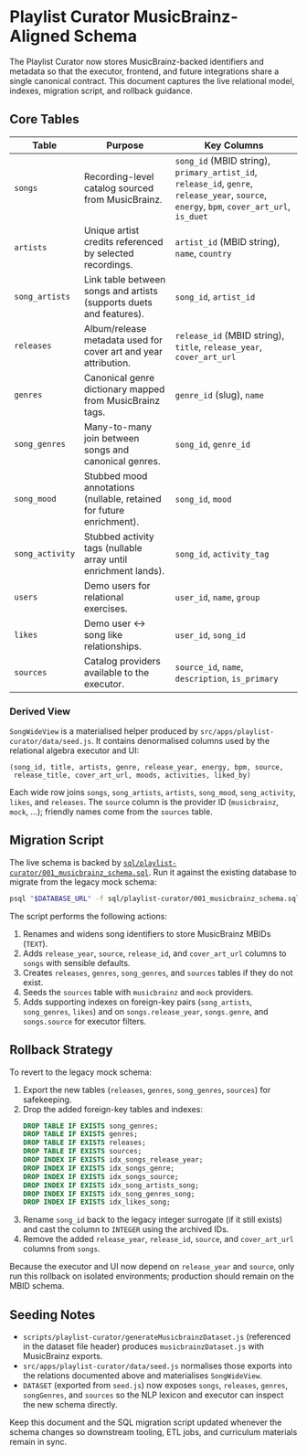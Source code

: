# Playlist Curator MusicBrainz-Aligned Schema

The Playlist Curator now stores MusicBrainz-backed identifiers and metadata so
that the executor, frontend, and future integrations share a single canonical
contract. This document captures the live relational model, indexes, migration
script, and rollback guidance.

## Core Tables

| Table | Purpose | Key Columns |
|-------|---------|-------------|
| `songs` | Recording-level catalog sourced from MusicBrainz. | `song_id` (MBID string), `primary_artist_id`, `release_id`, `genre`, `release_year`, `source`, `energy`, `bpm`, `cover_art_url`, `is_duet` |
| `artists` | Unique artist credits referenced by selected recordings. | `artist_id` (MBID string), `name`, `country` |
| `song_artists` | Link table between songs and artists (supports duets and features). | `song_id`, `artist_id` |
| `releases` | Album/release metadata used for cover art and year attribution. | `release_id` (MBID string), `title`, `release_year`, `cover_art_url` |
| `genres` | Canonical genre dictionary mapped from MusicBrainz tags. | `genre_id` (slug), `name` |
| `song_genres` | Many-to-many join between songs and canonical genres. | `song_id`, `genre_id` |
| `song_mood` | Stubbed mood annotations (nullable, retained for future enrichment). | `song_id`, `mood` |
| `song_activity` | Stubbed activity tags (nullable array until enrichment lands). | `song_id`, `activity_tag` |
| `users` | Demo users for relational exercises. | `user_id`, `name`, `group` |
| `likes` | Demo user ↔ song like relationships. | `user_id`, `song_id` |
| `sources` | Catalog providers available to the executor. | `source_id`, `name`, `description`, `is_primary` |

### Derived View

`SongWideView` is a materialised helper produced by
`src/apps/playlist-curator/data/seed.js`. It contains denormalised columns used
by the relational algebra executor and UI:

```
(song_id, title, artists, genre, release_year, energy, bpm, source,
 release_title, cover_art_url, moods, activities, liked_by)
```

Each wide row joins `songs`, `song_artists`, `artists`, `song_mood`,
`song_activity`, `likes`, and `releases`. The `source` column is the provider
ID (`musicbrainz`, `mock`, ...); friendly names come from the `sources` table.

## Migration Script

The live schema is backed by
[`sql/playlist-curator/001_musicbrainz_schema.sql`](../sql/playlist-curator/001_musicbrainz_schema.sql).
Run it against the existing database to migrate from the legacy mock schema:

```sh
psql "$DATABASE_URL" -f sql/playlist-curator/001_musicbrainz_schema.sql
```

The script performs the following actions:

1. Renames and widens song identifiers to store MusicBrainz MBIDs (`TEXT`).
2. Adds `release_year`, `source`, `release_id`, and `cover_art_url` columns to
   `songs` with sensible defaults.
3. Creates `releases`, `genres`, `song_genres`, and `sources` tables if they do
   not exist.
4. Seeds the `sources` table with `musicbrainz` and `mock` providers.
5. Adds supporting indexes on foreign-key pairs (`song_artists`, `song_genres`,
   `likes`) and on `songs.release_year`, `songs.genre`, and `songs.source` for
   executor filters.

## Rollback Strategy

To revert to the legacy mock schema:

1. Export the new tables (`releases`, `genres`, `song_genres`, `sources`) for
   safekeeping.
2. Drop the added foreign-key tables and indexes:
   ```sql
   DROP TABLE IF EXISTS song_genres;
   DROP TABLE IF EXISTS genres;
   DROP TABLE IF EXISTS releases;
   DROP TABLE IF EXISTS sources;
   DROP INDEX IF EXISTS idx_songs_release_year;
   DROP INDEX IF EXISTS idx_songs_genre;
   DROP INDEX IF EXISTS idx_songs_source;
   DROP INDEX IF EXISTS idx_song_artists_song;
   DROP INDEX IF EXISTS idx_song_genres_song;
   DROP INDEX IF EXISTS idx_likes_song;
   ```
3. Rename `song_id` back to the legacy integer surrogate (if it still exists)
   and cast the column to `INTEGER` using the archived IDs.
4. Remove the added `release_year`, `release_id`, `source`, and
   `cover_art_url` columns from `songs`.

Because the executor and UI now depend on `release_year` and `source`, only run
this rollback on isolated environments; production should remain on the MBID
schema.

## Seeding Notes

- `scripts/playlist-curator/generateMusicbrainzDataset.js` (referenced in the
  dataset file header) produces `musicbrainzDataset.js` with MusicBrainz exports.
- `src/apps/playlist-curator/data/seed.js` normalises those exports into the
  relations documented above and materialises `SongWideView`.
- `DATASET` (exported from `seed.js`) now exposes `songs`, `releases`, `genres`,
  `songGenres`, and `sources` so the NLP lexicon and executor can inspect the
  new schema directly.

Keep this document and the SQL migration script updated whenever the schema
changes so downstream tooling, ETL jobs, and curriculum materials remain in
sync.
